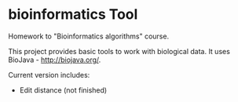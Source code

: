 # bioinformatics Tool
Homework to "Bioinformatics algorithms" course.

This project provides basic tools to work with biological data.
It uses BioJava - http://biojava.org/. 

Current version includes:
<ul>
<li> Edit distance (not finished)
</ul>
